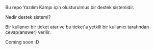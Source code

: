 Bu repo Yazılım Kampı için olusturulmus bir destek sistemidir.

Nedir destek sistemi?

Bir kullanıcı bir ticket atar ve bu ticket'a yetkili bir kullanıcı tarafından cevap(answer) verilir.

Coming soon :D

